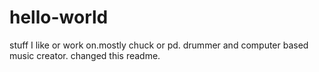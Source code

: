 # hello-world
stuff I like or work on.mostly chuck or pd.
drummer and computer based music creator.
changed this readme.
